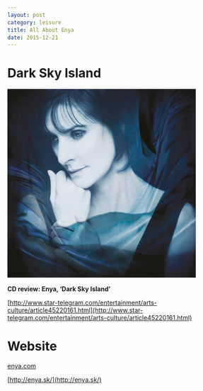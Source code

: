 ```yaml
---
layout: post
category: leisure
title: All About Enya
date: 2015-12-21
---
```


# Dark Sky Island

![](/assets/leisure/Enya/Enya-Dark-Sky-Island-426x426.jpg)

**CD review: Enya, ‘Dark Sky Island’**

[http://www.star-telegram.com/entertainment/arts-culture/article45220161.html](http://www.star-telegram.com/entertainment/arts-culture/article45220161.html)

# Website

[enya.com](enya.com)

[http://enya.sk/](http://enya.sk/)
